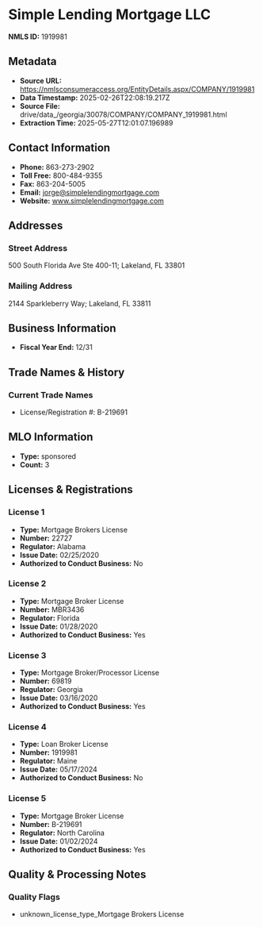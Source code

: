 # Simple Lending Mortgage LLC

**NMLS ID:** 1919981

## Metadata
- **Source URL:** https://nmlsconsumeraccess.org/EntityDetails.aspx/COMPANY/1919981
- **Data Timestamp:** 2025-02-26T22:08:19.217Z
- **Source File:** drive/data_/georgia/30078/COMPANY/COMPANY_1919981.html
- **Extraction Time:** 2025-05-27T12:01:07.196989

## Contact Information
- **Phone:** 863-273-2902
- **Toll Free:** 800-484-9355
- **Fax:** 863-204-5005
- **Email:** jorge@simplelendingmortgage.com
- **Website:** www.simplelendingmortgage.com

## Addresses
### Street Address
500 South Florida Ave Ste 400-11; Lakeland, FL 33801

### Mailing Address
2144 Sparkleberry Way; Lakeland, FL 33811

## Business Information
- **Fiscal Year End:** 12/31

## Trade Names & History
### Current Trade Names
- License/Registration #: B-219691

## MLO Information
- **Type:** sponsored
- **Count:** 3

## Licenses & Registrations

### License 1
- **Type:** Mortgage Brokers License
- **Number:** 22727
- **Regulator:** Alabama
- **Issue Date:** 02/25/2020
- **Authorized to Conduct Business:** No

### License 2
- **Type:** Mortgage Broker License
- **Number:** MBR3436
- **Regulator:** Florida
- **Issue Date:** 01/28/2020
- **Authorized to Conduct Business:** Yes

### License 3
- **Type:** Mortgage Broker/Processor License
- **Number:** 69819
- **Regulator:** Georgia
- **Issue Date:** 03/16/2020
- **Authorized to Conduct Business:** Yes

### License 4
- **Type:** Loan Broker License
- **Number:** 1919981
- **Regulator:** Maine
- **Issue Date:** 05/17/2024
- **Authorized to Conduct Business:** No

### License 5
- **Type:** Mortgage Broker License
- **Number:** B-219691
- **Regulator:** North Carolina
- **Issue Date:** 01/02/2024
- **Authorized to Conduct Business:** Yes

## Quality & Processing Notes
### Quality Flags
- unknown_license_type_Mortgage Brokers License
